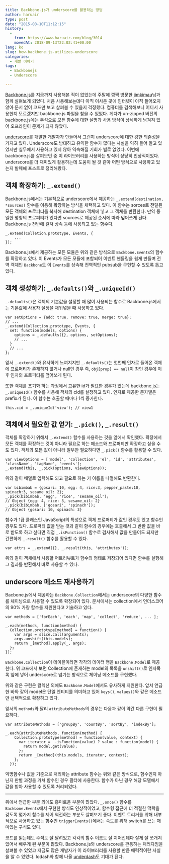```yaml
---
title: Backbone.js가 underscore를 활용하는 방법
author: haruair
type: post
date: "2015-08-10T11:12:15"
history:
  - 
    from: https://www.haruair.com/blog/3014
    movedAt: 2018-09-13T22:02:41+00:00
lang: ko
slug: how-backbone.js-utilizes-underscore
categories:
  - 개발 이야기
tags:
  - Backbonejs
  - Underscore

---
```

[Backbone.js][1]를 지금까지 사용해본 적이 없었는데 주말에 깜짝 방문한 [jimkimau][2]님과 함께 살펴보게 되었다. 처음 사용해보는데다 아직 이사온 곳에 인터넷이 아직 들어오지 않아 문서 없이 코드만 보고 살펴볼 수 있을지 걱정했다. 컴퓨터를 검색해보니 어디서 사용한지 모르겠지만 backbone.js 파일을 찾을 수 있었다. 게다가 un-zipped 버전의 backbone.js에는 주석으로 모든 함수에 대한 설명과 사용 방식이 상세하게 남겨져 있어 오프라인이 문제가 되지 않았다.

[underscore][3]를 개발한 개발자가 만들어서 그런지 underscore에 대한 강한 의존성을 가지고 있다. Underscore도 방대하고 유익한 함수가 많다는 사실을 익히 들어 알고 있었지만 실무에서 사용하고 있지 않아 익숙해질 기회가 별로 없었다. 이번에 backbone.js를 살펴보던 중 이 라이브러리를 사용하는 방식이 상당히 인상적이었다. underscore를 더 재미있게 활용하는데 도움이 될 것 같아 어떤 방식으로 사용하고 있는지 발췌해 포스트로 정리해봤다.

## 객체 확장하기: `_.extend()`

Backbone.js에서는 기본적으로 underscore에서 제공하는 `_.extend(destination, *sources)` 함수를 이용해 확장하는 방식을 채택하고 있다. 이 함수는 sorces로 전달된 모든 객체의 프로퍼티를 복사해 destination 객체에 넣고 그 객체를 반환한다. 만약 동일한 명칭의 프로퍼티가 있다면 sources로 제공된 순서에 따라 덮어쓰게 된다. Backbone.js 전반에 걸쳐 상속 등에 사용되고 있는 함수다.

    _.extend(Colletion.prototype, Events, {
        ...
    });
    

Backbone.js에서 제공하는 모든 모듈은 위와 같은 방식으로 `Backbone.Events`의 함수를 확장하고 있다. 이 Events가 모든 모듈에 포함되어 이벤트 핸들링을 쉽게 만들며 전역 객체인 `Backbone`도 이 `Events`를 상속해 전역적인 pubsub을 구현할 수 있도록 돕고 있다.

## 객체 생성하기: `_.defaults()`와 `_.uniqueId()`

`_.defaults()`은 객체의 기본값을 설정할 때 많이 사용되는 함수로 Backbone.js에서는 기본값에 사용자 설정을 채워넣을 때 사용하고 있다.

    var setOptions = {add: true, remove: true, merge: true};
    // ...
    _.extend(Collection.prototype, Events, {
      set: function(models, options) {
        options = _.defaults({}, options, setOptions);
        // ...
      }
      // ...
    };
    

앞서 `_.extend()`와 유사하게 느껴지지만 `_.defaults()`는 첫번째 인자로 들어온 객체에 프로퍼티가 존재하지 않거나 null인 경우 즉, `obj[prop] == null`이 참인 경우에 이후 인자의 프로퍼티를 덮어쓰게 된다.

또한 객체를 초기화 하는 과정에서 고유한 id가 필요한 경우가 있는데 backbone.js는 `_.uniqueId()` 함수를 사용해 객체의 cid를 설정하고 있다. 인자로 제공한 문자열은 prefix가 된다. 이 함수는 호출할 때마다 1씩 증가한다.

    this.cid = _.uniqueId('view'); // view1
    

## 객체에서 필요한 값 얻기: `_.pick()`, `_.result()`

객체를 확장하기 위해서 `_.extend()` 함수를 사용하는 것을 앞에서 확인했다. 확장에서 모든 객체를 확장하는 것이 아니라 필요로 하는 메소드와 프로퍼티만 확장하고 싶을 수도 있다. 객체의 모든 값이 아니라 일부만 필요하다면 `_.pick()` 함수를 활용할 수 있다.

    var viewOptions = ['model', 'collection', 'el', 'id', 'attributes', 'className', 'tagName', 'events'];
    _.extend(this, _.pick(options, viewOptions));
    

위와 같이 배열로 입력해도 되고 필요로 하는 키 이름을 나열해도 반환한다.

    var bibimbab = {gosari: 10, egg: 4, rice:3, pepper_paste:10, spinach:3, sesame_oil: 2};
    _.pick(bibimbab, 'egg', 'rice', 'sesame_oil');
    // Object {egg: 4, rice: 3, sesame_oil: 2}
    _.pick(bibimbab, ['gosari', 'spinach']);
    // Object {gosari: 10, spinach: 3}
    

함수가 1급 클래스인 JavaScript의 특성으로 객체 프로퍼티가 값인 경우도 있고 함수인 경우도 있다. 프로퍼티 값을 받는 것과 같이 함수의 경우에는 호출해서 그 반환 값을 바로 받도록 하고 싶다면 직접 `_.isFunction()` 함수로 검사해서 값을 만들어도 되지만 간편하게 `_.result()` 함수를 활용할 수 있다.

    var attrs = _.extend({}, _.result(this, 'attributes'));
    

위와 같이 객체에서 사용할 어트리뷰트가 함수의 형태로 저장되어 있다면 함수를 실행해 그 결과를 반환해서 바로 사용할 수 있다.

## underscore 메소드 재사용하기

Bacbone.js에서 제공하는 `Backbone.Collection`에서는 underscore의 다양한 함수를 체이닝으로 사용할 수 있도록 확장되어 있다. 문서에서는 collection에서 언더스코어의 90% 가량 함수를 지원한다고 기술하고 있다.

    var methods = ['forEach', 'each', 'map', 'collect', 'reduce', ... ];
    
    _.each(methods, function(method) {
      Collection.prototype[method] = function() {
        var args = slice.call(arguments);
        args.unshift(this.models);
        return _[method].apply(_, args);
      };
    });
    

`Backbone.Collection`이 테이블이라면 각각의 데이터 행을 `Backbone.Model`로 제공한다. 위 코드에서 보면 Collection에 존재하는 model의 목록을 `unshift()`로 인자목록 앞에 넣어 underscore로 넘기는 방식으로 체이닝 메소드를 구현했다.

위와 같은 구현은 컬렉션 외에도 `Backbone.Model`에서도 유사하게 지원한다. 앞서 언급한 바와 같이 model은 단일 엔티티를 의미하고 있어 `keys()`, `values()`와 같은 메소드만 선택적으로 확장하고 있다.

앞서의 `methods`와 달리 `attributeMethods`의 경우는 다음과 같이 약간 다른 구현이 필요하다.

    var attributeMethods = ['groupBy', 'countBy', 'sortBy', 'indexBy'];
    
    _.each(attributeMethods, function(method) {
        Collection.prototype[method] = function(value, context) {
          var iterator = _.isFunction(value) ? value : function(model) {
            return model.get(value);
          };
          return _[method](this.models, iterator, context);
        };
      });
    

익명함수나 값을 기준으로 처리하는 attribute 함수는 위와 같은 방식으로, 함수인지 아닌지 판별 과정을 거쳐 함수인 경우 필터에 사용한다. 함수가 아닌 경우 해당 모델에서 값을 받아 사용할 수 있도록 처리되었다.

* * *

위에서 언급한 부분 외에도 흥미로운 부분이 많았다. `_.once()` 함수를 `Backbone.Events`에서 구현한 방식도 인상적이었고, 함수형 접근에 더 적절한 맥락을 갖도록 몇가지 함수를 제어 역전하는 부분도 살펴보기 좋다. 이벤트 트리거를 위해 내부적으로 사용하고 있는 함수인 `triggerEvents()`에서는 속도를 위해 switch를 쓰는 재미있는 구석도 있다.

코드를 읽는데도 주석도 잘 달려있고 각각의 함수 이름도 잘 지어진데다 잘게 잘 쪼개져 있어서 배우게 된 부분이 많았다. Backbone.js와 underscore를 관통하는 패러다임을 살펴볼 수 있었고 지금도 많은 개발자가 이 라이브러리를 사용할 만큼 매력적이란 사실을 알 수 있었다. lodash와 함께 나올 [underdash][4]도 기대가 된다.

 [1]: http://backbonejs.org
 [2]: http://twitter.com/jimkimau
 [3]: http://underscorejs.org
 [4]: http://github.com/underdash/underdash